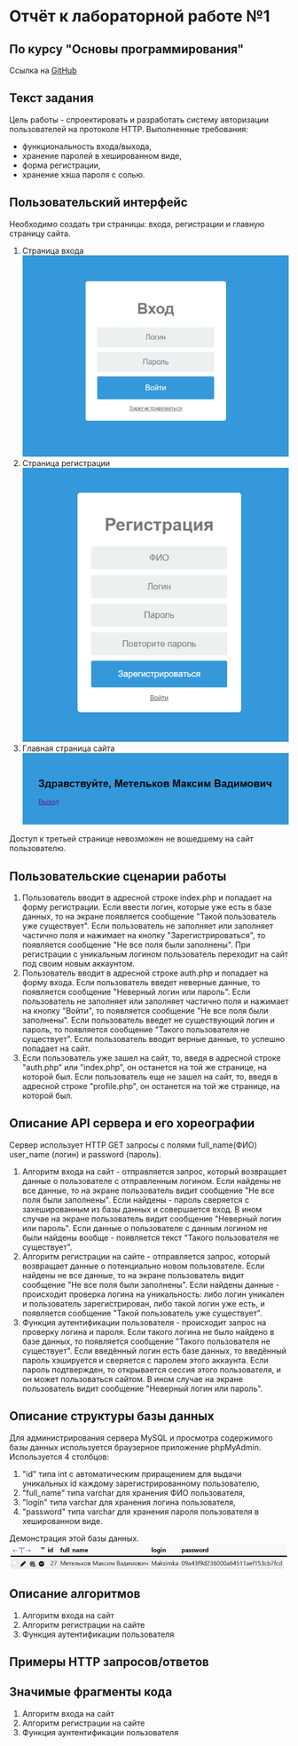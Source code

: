 # Отчёт к лабораторной работе №1
## По курсу "Основы программирования"
Ссылка на [GitHub](https://github.com/MaksikLastik/Labwork-1)

## Текст задания
Цель работы - спроектировать и разработать систему авторизации пользователей на протоколе HTTP. Выполненные требования:
- функциональность входа/выхода,
- хранение паролей в хешированном виде,
- форма регистрации,
- хранение хэша пароля с солью.

## Пользовательский интерфейс
Необходимо создать три страницы: входа, регистрации и главную страницу сайта.
1. Страница входа
![alt-текст](https://github.com/MaksikLastik/Labwork-1/blob/main/Вход.png)
2. Страница регистрации
![alt-текст](https://github.com/MaksikLastik/Labwork-1/blob/main/Регистрация.png)
3. Главная страница сайта
![alt-текст](https://github.com/MaksikLastik/Labwork-1/blob/main/Главный%20страница%20сайта.png)

Доступ к третьей странице невозможен не вошедшему на сайт пользователю.

## Пользовательские сценарии работы

1. Пользователь вводит в адресной строке index.php и попадает на форму регистрации. Если ввести логин, которые уже есть в базе данных, то на экране появляется сообщение "Такой пользователь уже существует". Если пользователь не заполняет или заполняет частично поля и нажимает на кнопку "Зарегистрироваться", то появляется сообщение "Не все поля были заполнены". При регистрации с уникальным логином пользователь переходит на сайт под своим новым аккаунтом.
2. Пользователь вводит в адресной строке auth.php и попадает на форму входа. Если пользователь введет неверные данные, то появляется сообщение "Неверный логин или пароль". Если пользователь не заполняет или заполняет частично поля и нажимает на кнопку "Войти", то появляется сообщение "Не все поля были заполнены". Если пользователь введет не существующий логин и пароль, то появляется сообщение "Такого пользователя не существует". Если пользователь вводит верные данные, то успешно попадает на сайт.
3. Если пользователь уже зашел на сайт, то, введя в адресной строке "auth.php" или "index.php", он останется на той же странице, на которой был. Если пользователь еще не зашел на сайт, то, введя в адресной строке "profile.php", он останется на той же странице, на которой был.

## Описание API сервера и его хореографии

Сервер использует HTTP GET запросы с полями full_name(ФИО) user_name (логин) и password (пароль).

1. Алгоритм входа на сайт - отправляется запрос, который возвращает данные о пользователе с отправленным логином. Если найдены не все данные, то на экране пользователь видит сообщение "Не все поля были заполнены". Если найдены - пароль сверяется с захешированным из базы данных и совершается вход. В ином случае на экране пользователь видит сообщение "Неверный логин или пароль". Если данные о пользователе с данным логином не были найдены вообще - появляется текст "Такого пользователя не существует".
2. Алгоритм регистрации на сайте - отправляется запрос, который возвращает данные о потенциально новом пользователе. Если найдены не все данные, то на экране пользователь видит сообщение "Не все поля были заполнены". Если найдены данные - происходит проверка логина на уникальность: либо логин уникален и пользователь зарегистрирован, либо такой логин уже есть, и появляется сообщение "Такой пользователь уже существует".
3. Функция аутентификации пользователя - происходит запрос на проверку логина и пароля. Если такого логина не было найдено в базе данных, то появляется сообщение "Такого пользователя не существует". Если введённый логин есть базе данных, то введённый пароль хэшируется и сверяется с паролем этого аккаунта. Если пароль подтвержден, то открывается сессия этого пользователя, и он может пользоваться сайтом. В ином случае на экране пользователь видит сообщение "Неверный логин или пароль".

## Описание структуры базы данных

Для администрирования сервера MySQL и просмотра содержимого базы данных используется браузерное приложение phpMyAdmin. Используется 4 столбцов:
1. "id" типа int с автоматическим приращением для выдачи уникальных id каждому зарегистрированному пользователю,
2. "full_name" типа varchar для хранения ФИО пользователя,
3. "login" типа varchar для хранения логина пользователя,
4. "password" типа varchar для хранения пароля пользователя в хешированном виде.

Демонстрация этой базы данных.
![alt-текст](https://github.com/MaksikLastik/Labwork-1/blob/main/База%20данный.png)

## Описание алгоритмов

1. Алгоритм входа на сайт
2. Алгоритм регистрации на сайте
3. Функция аутентификации пользователя

## Примеры HTTP запросов/ответов

## Значимые фрагменты кода

1. Алгоритм входа на сайт
2. Алгоритм регистрации на сайте
3. Функция аунтентификации пользователя
